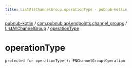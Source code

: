 ```yaml
---
title: ListAllChannelGroup.operationType - pubnub-kotlin
---
```


[pubnub-kotlin](../../index.html) / [com.pubnub.api.endpoints.channel_groups](../index.html) / [ListAllChannelGroup](index.html) / [operationType](./operation-type.html)

# operationType

`protected fun operationType(): PNChannelGroupsOperation`